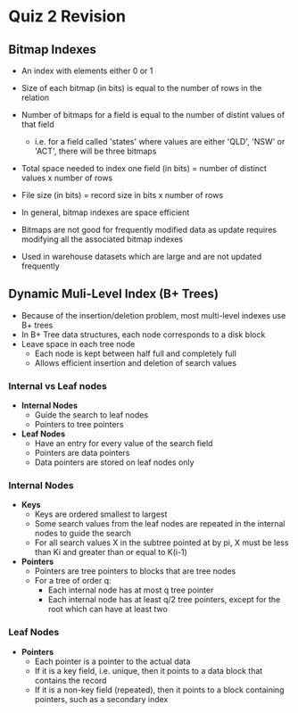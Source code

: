 # Quiz 2 Revision

## Bitmap Indexes
- An index with elements either 0 or 1
- Size of each bitmap (in bits) is equal to the number of rows in the relation
- Number of bitmaps for a field is equal to the number of distint values of that field
    - i.e. for a field called 'states' where values are either 'QLD', 'NSW' or 'ACT', there will be three bitmaps

- Total space needed to index one field (in bits) = number of distinct values x number of rows

- File size (in bits) = record size in bits x number of rows
- In general, bitmap indexes are space efficient
- Bitmaps are not good for frequently modified data as update requires modifying all the associated bitmap indexes
- Used in warehouse datasets which are large and are not updated frequently

## Dynamic Muli-Level Index (B+ Trees)
- Because of the insertion/deletion problem, most multi-level indexes use B+ trees
- In B+ Tree data structures, each node corresponds to a disk block
- Leave space in each tree node
    - Each node is kept between half full and completely full
    - Allows efficient insertion and deletion of search values

### Internal vs Leaf nodes
- __Internal Nodes__
    - Guide the search to leaf nodes
    - Pointers to tree pointers
- __Leaf Nodes__
    - Have an entry for every value of the search field
    - Pointers are data pointers
    - Data pointers are stored on leaf nodes only

### Internal Nodes
- __Keys__
    - Keys are ordered smallest to largest
    - Some search values from the leaf nodes are repeated in the internal nodes to guide the search
    - For all search values X in the subtree pointed at by pi, X must be less than Ki and greater than or equal to K(i-1)
- __Pointers__
    - Pointers are tree pointers to blocks that are tree nodes
    - For a tree of order q:
        - Each internal node has at most q tree pointer
        - Each internal node has at least q/2 tree pointers, except for the root which can have at least two

### Leaf Nodes
- __Pointers__
    - Each pointer is a pointer to the actual data
    - If it is a key field, i.e. unique, then it points to a data block that contains the record
    - If it is a non-key field (repeated), then it points to a block containing pointers, such as a secondary index

